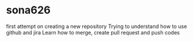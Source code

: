 # sona626
first attempt on creating a new repository 
Trying to understand how to use github and jira 
Learn how to merge, create pull request and push codes 
